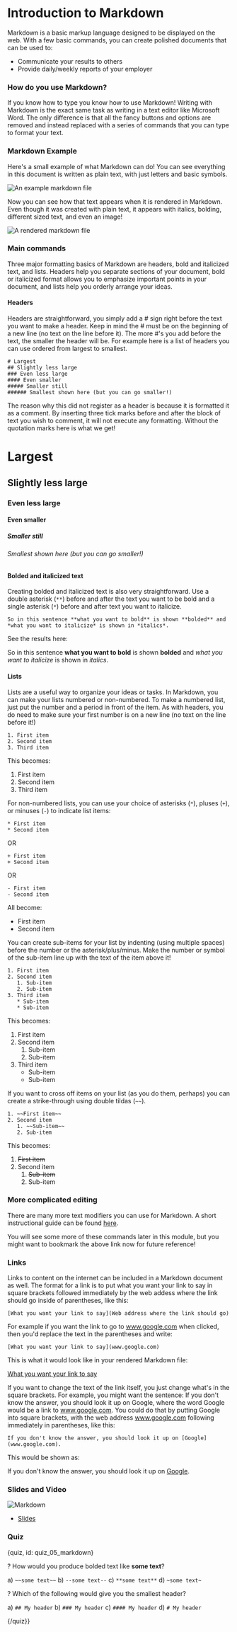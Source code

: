 # Introduction to Markdown

Markdown is a basic markup language designed to be displayed on the web.  With a few basic commands, you can create polished documents that can be used to:

* Communicate your results to others
* Provide daily/weekly reports of your employer

### How do you use Markdown?

If you know how to type you know how to use Markdown! Writing with Markdown is the exact same task as writing in a text editor like Microsoft Word. The only difference is that all the fancy buttons and options are removed and instead replaced with a series of commands that you can type to format your text.

### Markdown Example

Here's a small example of what Markdown can do!  You can see everything in this document is written as plain text, with just letters and basic symbols.

![An example markdown file](resources/images/02_whatismarkdown/03_fileorganization_whatismarkdown-1.png)

Now you can see how that text appears when it is rendered in Markdown.  Even though it was created with plain text, it appears with italics, bolding, different sized text, and even an image!

![A rendered markdown file](resources/images/02_whatismarkdown/03_fileorganization_whatismarkdown-2.png)

### Main commands

Three major formatting basics of Markdown are headers, bold and italicized text, and lists. Headers help you separate sections of your document, bold or italicized format allows you to emphasize important points in your document, and lists help you orderly arrange your ideas.

#### Headers

Headers are straightforward, you simply add a # sign right before the text you want to make a header. Keep in mind the # must be on the beginning of a new line (no text on the line before it). The more #'s you add before the text, the smaller the header will be. For example here is a list of headers you can use ordered from largest to smallest.

```
# Largest
## Slightly less large
### Even less large
#### Even smaller
##### Smaller still
###### Smallest shown here (but you can go smaller!)
```

The reason why this did not register as a header is because it is formatted it as a comment. By inserting three tick marks before and after the block of text you wish to comment, it will not execute any formatting. Without the quotation marks here is what we get!

# Largest
## Slightly less large
### Even less large
#### Even smaller
##### Smaller still
###### Smallest shown here (but you can go smaller!)

#### Bolded and italicized text

Creating bolded and italicized text is also very straightforward.  Use a double asterisk (`**`) before and after the text you want to be bold and a single asterisk (`*`) before and after text you want to italicize.

```
So in this sentence **what you want to bold** is shown **bolded** and *what you want to italicize* is shown in *italics*.
```

See the results here:

So in this sentence **what you want to bold** is shown **bolded** and *what you want to italicize* is shown in *italics*.

#### Lists

Lists are a useful way to organize your ideas or tasks.  In Markdown, you can make your lists numbered or non-numbered.  To make a numbered list, just put the number and a period in front of the item.  As with headers, you do need to make sure your first number is on a new line (no text on the line before it!)

```
1. First item
2. Second item
3. Third item
```
This becomes:

1. First item
2. Second item
3. Third item

For non-numbered lists, you can use your choice of asterisks (`*`), pluses (`+`), or minuses (`-`) to indicate list items:

```
* First item
* Second item
```

 OR
 
 ```
+ First item
+ Second item
```

OR
```
- First item
- Second item
```

All become:

+ First item
+ Second item


You can create sub-items for your list by indenting (using multiple spaces) before the number or the asterisk/plus/minus.  Make the number or symbol of the sub-item line up with the text of the item above it!

```
1. First item
2. Second item
   1. Sub-item
   2. Sub-item
3. Third item
   * Sub-item
   * Sub-item
```

This becomes:

1. First item
2. Second item
   1. Sub-item
   2. Sub-item
3. Third item
   * Sub-item
   * Sub-item

If you want to cross off items on your list (as you do them, perhaps) you can create a strike-through using double tildas (`~~`).

```
1. ~~First item~~
2. Second item
   1. ~~Sub-item~~
   2. Sub-item
```

This becomes:

1. ~~First item~~
2. Second item
   1. ~~Sub-item~~
   2. Sub-item

### More complicated editing

There are many more text modifiers you can use for Markdown. A short instructional guide can be found [here](https://github.com/adam-p/markdown-here/wiki/Markdown-Cheatsheet).

You will see some more of these commands later in this module, but you might want to bookmark the above link now for future reference!

### Links

Links to content on the internet can be included in a Markdown document as well.  The format for a link is to put what you want your link to say in square brackets followed immediately by the web addess where the link should go inside of parentheses, like this: 

```
[What you want your link to say](Web address where the link should go)
```

For example if you want the link to go to www.google.com when clicked, then you'd replace the text in the parentheses and write:

```
[What you want your link to say](www.google.com)
```
This is what it would look like in your rendered Markdown file: 

[What you want your link to say](www.google.com)

If you want to change the text of the link itself, you just change what's in the square brackets. For example, you might want the sentence: If you don't know the answer, you should look it up on Google, where the word Google would be a link to www.google.com.  You could do that by putting Google into square brackets, with the web address www.google.com following immediately in parentheses, like this:

```
If you don't know the answer, you should look it up on [Google](www.google.com).
```
This would be shown as:

If you don't know the answer, you should look it up on [Google](www.google.com).


### Slides and Video

![Markdown]()

* [Slides](https://docs.google.com/presentation/d/1eHhYKegVodplOm9MajA3OaWReEMo7YRER-IRWBivWJM/edit?usp=sharing)

### Quiz

{quiz, id: quiz_05_markdown}

? How would you produce bolded text like **some text**? 

a) `~~some text~~`
b) `--some text--`
c) `**some text**`
d) `~some text~`

? Which of the following would give you the smallest header? 

a) `## My header`
b) `### My header`
c) `#### My header`
d) `# My header`

{/quiz}}
